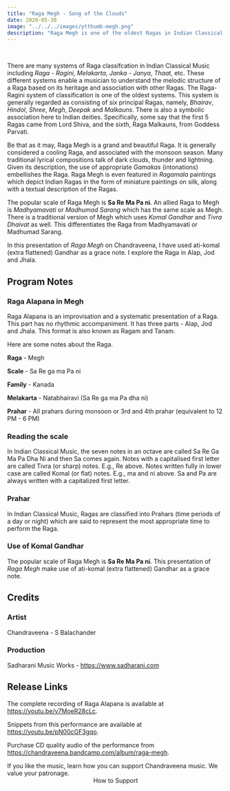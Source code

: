 ```yaml
---
title: "Raga Megh - Song of the Clouds"
date: 2020-05-30
image: "../../../images/ytthumb-megh.png"
description: "Raga Megh is one of the oldest Ragas in Indian Classical Music. It is considered as one of the six principal Ragas in the Raga - Ragini classification of Ragas in Indian Classical Music."
---
```

<you-tube videoid="v7MoeR28cLc"></you-tube>
<br>

There are many systems of Raga classifcation in Indian Classical Music including *Raga - Ragini*, *Melakarta*, *Janka - Janya*, *Thaat*, etc. These different systems enable a musician to understand the melodic structure of a Raga based on its heritage and association with other Ragas. The Raga-Ragini system of classification is one of the oldest systems. This system is generally regarded as consisting of six principal Ragas, namely, *Bhairav*, *Hindol*, *Shree*, *Megh*, *Deepak* and *Malkauns*. There is also a symbolic association here to Indian deities. Specifically, some say that the first 5 Ragas came from Lord Shiva, and the sixth, Raga Malkauns, from Goddess Parvati.

Be that as it may, Raga Megh is a grand and beautiful Raga. It is generally considered a cooling Raga, and associated with the monsoon season. Many traditional lyrical compositions talk of dark clouds, thunder and lightning. Given its description, the use of appropriate *Gamakas* (intonations) embellishes the Raga. Raga Megh is even featured in *Ragamala* paintings which depict Indian Ragas in the form of miniature paintings on silk, along with a textual description of the Ragas.

The popular scale of Raga Megh is **Sa Re Ma Pa ni**. An allied Raga to Megh is *Madhyamavati* or *Madhumad Sarang* which has the same scale as Megh. There is a traditional version of Megh which uses *Komal Gandhar* and *Tivra Dhaivat* as well. This differentiates the Raga from Madhyamavati or Madhumad Sarang.

In this presentation of *Raga Megh* on Chandraveena, I have used ati-komal (extra flattened) Gandhar as a grace note. I explore the Raga in Alap, Jod and Jhala.

## Program Notes

### Raga Alapana in Megh
Raga Alapana is an improvisation and a systematic presentation of a Raga. This part has no rhythmic accompaniment. It has three parts - Alap, Jod and Jhala. This format is also known as Ragam and Tanam.

Here are some notes about the Raga.

**Raga** - Megh

**Scale** - Sa Re ga ma Pa ni

**Family** - Kanada

**Melakarta** - Natabhairavi (Sa Re ga ma Pa dha ni)

**Prahar** - All prahars during monsoon or 3rd and 4th prahar (equivalent to 12 PM - 6 PM)

### Reading the scale
In Indian Classical Music, the seven notes in an octave are called Sa Re Ga Ma Pa Dha Ni and then Sa comes again. Notes with a capitalised first letter are called Tivra (or sharp) notes. E.g., Re above. Notes written fully in lower case are called Komal (or flat) notes. E.g., ma and ni above. Sa and Pa are always written with a capitalized first letter.

### Prahar
In Indian Classical Music, Ragas are classified into Prahars (time periods of a day or night) which are said to represent the most appropriate time to perform the Raga.

### Use of Komal Gandhar
The popular scale of Raga Megh is **Sa Re Ma Pa ni**. This presentation of *Raga Megh* make use of ati-komal (extra flattened) Gandhar as a grace note.

## Credits
### Artist
Chandraveena - S Balachander

### Production
Sadharani Music Works - https://www.sadharani.com

## Release Links
The complete recording of Raga Alapana is available at https://youtu.be/v7MoeR28cLc.

Snippets from this performance are available at https://youtu.be/pN00cGF3gqo.

Purchase CD quality audio of the performance from https://chandraveena.bandcamp.com/album/raga-megh.

<notice-box>
If you like the music, learn how you can support Chandraveena music. We value your patronage.
<div style="text-align:center">
<my-button to="/support/">How to Support</my-button>
</div>
</notice-box>
